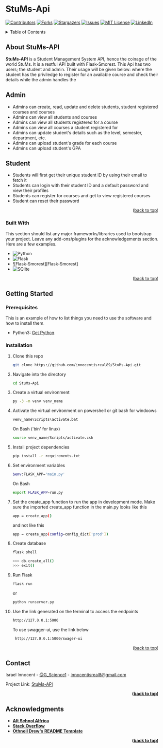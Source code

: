# StuMs-Api

<a name="readme-top"></a>


[![Contributors][contributors-shield]][contributors-url]
[![Forks][forks-shield]][forks-url]
[![Stargazers][stars-shield]][stars-url]
[![Issues][issues-shield]][issues-url]
[![MIT License][license-shield]][license-url]
[![LinkedIn][linkedin-shield]][linkedin-url]



<!-- PROJECT LOGO -->
<!-- <br />
<div align="center">
  <a href="https://github.com/othneildrew/Best-README-Template">
    <img src="images/logo.png" alt="Logo" width="80" height="80">
  </a>

  <h3 align="center">Best-README-Template</h3>

  <p align="center">
    An awesome README template to jumpstart your projects!
    <br />
    <a href="https://github.com/othneildrew/Best-README-Template"><strong>Explore the docs »</strong></a>
    <br />
    <br />
    <a href="https://github.com/othneildrew/Best-README-Template">View Demo</a>
    ·
    <a href="https://github.com/othneildrew/Best-README-Template/issues">Report Bug</a>
    ·
    <a href="https://github.com/othneildrew/Best-README-Template/issues">Request Feature</a>
  </p>
</div> -->



<!-- TABLE OF CONTENTS -->
<details>
  <summary>Table of Contents</summary>
  <ol>
    <li>
      <a href="#about-the-project">About StuMs-API</a>
      <ul>
        <li><a href="#built-with">Built With</a></li>
      </ul>
    </li>
    <li>
      <a href="#getting-started">Getting Started</a>
      <ul>
        <li><a href="#prerequisites">Prerequisites</a></li>
        <li><a href="#installation">Installation</a></li>
      </ul>
    </li>
    <li><a href="#contact">Contact</a></li>
    <li><a href="#acknowledgments">Acknowledgments</a></li>
  </ol>
</details>



<!-- ABOUT THE PROJECT -->
## About StuMs-API

<strong>StuMs-API</strong> is a Student Management System API, hence the coinage of the world
StuMs. It is a restful API built with Flask-Smorest. This Api has two users; the student and admin. Their usage will be given below: 
where the student has the priviledge to register for an available course and check their details while the admin handles the

## Admin
* Admins can create, read, update and delete students, student registered courses and courses  
* Admins can view all students and courses
* Admins can view all students registered for a course
* Admins can view all courses a student registered for
* Admins can update student's details such as the level, semester, department, etc.
* Admins can upload student's grade for each course
* Admins can upload student's GPA

## Student
* Students will first get their unique student ID by using their email to fetch it
* Students can login with their student ID and a default password and view their profiles
* Students can register for courses and  get to view registered courses
* Student can reset their password


<p align="right">(<a href="#readme-top">back to top</a>)</p>



### Built With

This section should list any major frameworks/libraries used to bootstrap your project. Leave any add-ons/plugins for the acknowledgements section. Here are a few examples.

* ![Python][Python]
* ![Flask][Flask]
* ![Flask-Smorest][Flask-Smorest]
* ![SQlite][SQlite]


<p align="right">(<a href="#readme-top">back to top</a>)</p>




## Getting Started


### Prerequisites

This is an example of how to list things you need to use the software and how to install them.
* Python3: [Get Python](https://www.python.org/downloads/)

### Installation

1. Clone this repo
   ```sh
   git clone https://github.com/innocentisreal89/StuMs-Api.git
   ```
2. Navigate into the directory
   ```sh
   cd StuMs-Api
   ```
3. Create a virtual environment
   ```sh
   py -3 -m venv venv_name
   ```
4. Activate the virtual environment on powershell or git bash for windoows
   ```sh
   venv_name\Scripts\activate.bat
   ```
   On Bash ('bin' for linux)
   ```sh
   source venv_name/Scripts/activate.csh
   ```
5. Install project dependencies
   ```sh
   pip install -r requirements.txt
   ```
6. Set environment variables
   ```sh
   $env:FLASK_APP='main.py'
   ```
   On Bash
   ```sh
   export FLASK_APP=run.py
   ```
   
7. Set the create_app function to run the app in development mode.
   Make sure the imported create_app function in the main.py looks like this
   ```sh
   app = create_app()
   ```
   and not like this
   ```sh
   app = create_app(config=config_dict['prod'])
   ```

8. Create database
   ```sh
   flask shell
   ```
   ```sh
   >>> db.create_all()
   >>> exit()
    ```
 
8. Run Flask
   ```sh
   flask run
   ```
   or
   ```sh
   python runserver.py
   ```
9. Use the link generated on the terminal to access the endpoints
    ```sh
   http://127.0.0.1:5000
   ```
   To use swagger-ui, use the link below
   ```sh
    http://127.0.0.1:5000/swager-ui
   ```

<p align="right">(<a href="#readme-top">back to top</a>)</p>




<!-- CONTACT -->
## Contact

Israel Innocent - [@G_Science1](https://twitter.com/G_Science1) - innocentisreal8@gmail.com <br>

Project Link: [StuMs-API](https://github.com/innocentisreal89/StuMs-Api)<b>

<p align="right">(<a href="#readme-top">back to top</a>)</p>



<!-- ACKNOWLEDGMENTS -->
## Acknowledgments

* [Alt School Alfrica](https://altschoolafrica.com/schools/engineering)
* [Stack Overflow](https://stackoverflow.com/)
* [Othneil Drew's README Template](https://github.com/othneildrew/Best-README-Template)


<p align="right">(<a href="#readme-top">back to top</a>)</p>


<!-- MARKDOWN LINKS & IMAGES -->

[contributors-shield]: https://img.shields.io/github/contributors/innocentisreal89/StuMs-Api.svg?style=for-the-badge
[contributors-url]: https://github.com/innocentisreal89/StuMs-Api/graphs/contributors
[forks-shield]: https://img.shields.io/github/forks/innocentisreal89/StuMs-Api.svg?style=for-the-badge
[forks-url]: https://github.com/innocentisreal89/StuMs-Api/network/members
[stars-shield]: https://img.shields.io/github/stars/innocentisreal89/StuMs-Api.svg?style=for-the-badge
[stars-url]: https://github.com/innocentisreal89/StuMs-Api/stargazers
[issues-shield]: https://img.shields.io/github/issues/innocentisreal89/StuMs-Api.svg?style=for-the-badge
[issues-url]: https://github.com/innocentisreal89/StuMs-Api/issues
[license-shield]: https://img.shields.io/github/license/innocentisreal89/StuMs-Api.svg?style=for-the-badge
[license-url]: https://github.com/innocentisreal89/StuMs-Api/blob/main/LICENSE.txt
[linkedin-shield]: https://img.shields.io/badge/-LinkedIn-black.svg?style=for-the-badge&logo=linkedin&colorB=555
[linkedin-url]: https://linkedin.com/in/israel-innocent
[twitter-shield]: https://img.shields.io/badge/-@G_Science1-1ca0f1?style=for-the-badge&logo=twitter&logoColor=white&link=https://twitter.com/G_Science1
[twitter-url]: https://twitter.com/G_Science1
[python]: https://img.shields.io/badge/python-3670A0?style=for-the-badge&logo=python&logoColor=ffdd54
[flask]: https://img.shields.io/badge/flask-%23000.svg?style=for-the-badge&logo=flask&logoColor=white
[sqlite]: https://img.shields.io/badge/sqlite-%2307405e.svg?style=for-the-badge&logo=sqlite&logoColor=white
